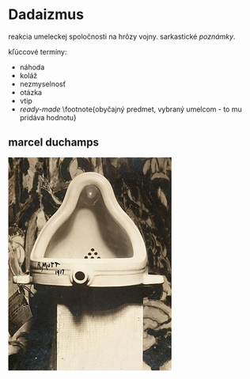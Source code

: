 # Dadaizmus

reakcia umeleckej spoločnosti na hrôzy vojny. sarkastické *poznámky*.

kľúccové termíny:

- náhoda
- koláž
- nezmyselnosť
- otázka
- vtip
- *ready-made* \footnote{obyčajný predmet, vybraný umelcom - to mu pridáva hodnotu}

## marcel duchamps

![fontána](32540.png)
